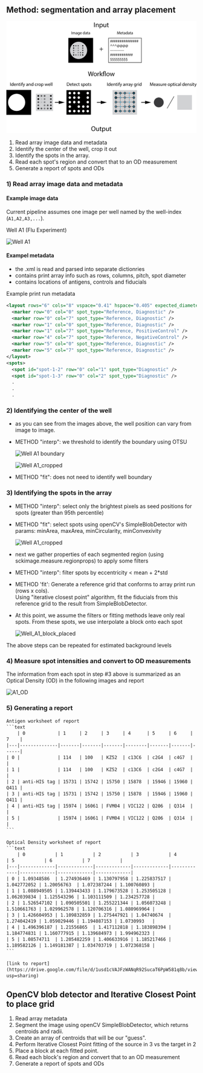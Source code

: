 ## Method: segmentation and array placement

![Workflow Schematic](Workflow%20Schematic.png)

1) Read array image data and metadata
2) Identify the center of the well, crop it out
3) Identify the spots in the array.
4) Read each spot's region and convert that to an OD measurement
5) Generate a report of spots and ODs

### 1) Read array image data and  metadata
#### Example image data

Current pipeline assumes one image per well named by the well-index (`A1,A2,A3,...`).

Well A1 (Flu Experiment)

![Well A1](https://drive.google.com/uc?export=view&id=1utiSZF_jnIDFAuDYZ2TvZS7BjwmBqOQh)


#### Exampel metadata

- the .xml is read and parsed into separate dictionries
- contains print array info such as rows, columns, pitch, spot diameter
- contains locations of antigens, controls and fiducials

Example print run metadata
```xml
<layout rows="6" cols="8" vspace="0.41" hspace="0.405" expected_diameter="0.2" background_offset="0.05" background_thickness="0.05" max_diameter="0.3" min_diameter="0.1">
  <marker row="0" col="0" spot_type="Reference, Diagnostic" />
  <marker row="0" col="7" spot_type="Reference, Diagnostic" />
  <marker row="1" col="0" spot_type="Reference, Diagnostic" />
  <marker row="1" col="7" spot_type="Reference, PositiveControl" />
  <marker row="4" col="7" spot_type="Reference, NegativeControl" />
  <marker row="5" col="0" spot_type="Reference, Diagnostic" />
  <marker row="5" col="7" spot_type="Reference, Diagnostic" />
</layout>
<spots>
  <spot id="spot-1-2" row="0" col="1" spot_type="Diagnostic" />
  <spot id="spot-1-3" row="0" col="2" spot_type="Diagnostic" />
  .
  .
  .
```

### 2) Identifying the center of the well
- as you can see from the images above, the well position can vary from image to image.
- METHOD "interp": we threshold to identify the boundary using OTSU

    ![Well A1 boundary](https://drive.google.com/uc?export=view&id=1uF7GiQRk0Agjrz3tiZ3Fls0sNkLNuTno)
    
    ![Well A1_cropped](https://drive.google.com/uc?export=view&id=1uzzgaXK2kv7LgsCmM8a1I1OsK8NFIwpY)
    
- METHOD "fit": does not need to identify well boundary

### 3) Identifying the spots in the array
- METHOD "interp": select only the brightest pixels as seed positions for spots (greater than 95th percentile)
    
- METHOD "fit": select spots using openCV's SimpleBlobDetector with params: minArea, maxArea, minCircularity, minConvexivity

    ![Well A1_cropped](https://drive.google.com/uc?export=view&id=1uUf775-vCuRmkxc0q52wr4Qgiofwr3C-)

- next we gather properties of each segmented region (using sckimage.measure.regionprops) to apply some filters

- METHOD "interp": filter spots by eccentricity < mean + 2*std

- METHOD 'fit': Generate a reference grid that conforms to array print run (rows x cols).  
Using "iterative closest point" algorithm, fit the fiducials from this reference grid to the result from SimpleBlobDetector. 

- At this point, we assume the filters or fitting methods leave only real spots.  From these spots, we use interpolate 
a block onto each spot

    ![Well_A1_block_placed](https://drive.google.com/uc?export=view&id=1v0pSr1axFKHvEmPHR5sThVYQ4uyiY6d8)

The above steps can be repeated for estimated background levels

### 4) Measure spot intensities and convert to OD measurements

The information from each spot in step #3 above is summarized as an Optical Density (OD) in the following images and report

![A1_OD](https://drive.google.com/uc?export=view&id=1ChcSAJeCkkT4PBBMezBOa60jwkbDqpyZ)
    
    
### 5) Generating a report
    
    Antigen worksheet of report
    ```text
        | 0            | 1     | 2     | 3     | 4      | 5     | 6     | 7    |
    |---|--------------|-------|-------|-------|--------|-------|-------|------| 
    | 0 |              | 114   | 100   | KZ52  | c13C6  | c2G4  | c4G7  |      | 
    | 1 |              | 114   | 100   | KZ52  | c13C6  | c2G4  | c4G7  |      | 
    | 2 | anti-HIS tag | 15731 | 15742 | 15750 | 15878  | 15946 | 15960 | Q411 | 
    | 3 | anti-HIS tag | 15731 | 15742 | 15750 | 15878  | 15946 | 15960 | Q411 | 
    | 4 | anti-HIS tag | 15974 | 16061 | FVM04 | VIC122 | Q206  | Q314  |      | 
    | 5 |              | 15974 | 16061 | FVM04 | VIC122 | Q206  | Q314  |      | 
    ```
    
    Optical Density worksheet of report
    ```text
        | 0           | 1           | 2           | 3           | 4           | 5           | 6           | 7           |
    |---|-------------|-------------|-------------|-------------|-------------|-------------|-------------|-------------| 
    | 0 | 1.09348586  | 1.274936469 | 1.130797958 | 1.225837517 | 1.042772052 | 1.20056763  | 1.072387244 | 1.100760893 | 
    | 1 | 1.088949505 | 1.139443433 | 1.179673528 | 1.253505128 | 1.062039834 | 1.125543296 | 1.103111509 | 1.234257728 | 
    | 2 | 1.526547102 | 1.090505501 | 1.255221344 | 1.056073248 | 1.510661763 | 1.029962578 | 1.120706316 | 1.080969964 | 
    | 3 | 1.426604953 | 1.109832859 | 1.275447921 | 1.04740674  | 1.274042419 | 1.059029446 | 1.194087153 | 1.0730993   | 
    | 4 | 1.496396187 | 1.21556865  | 1.417112818 | 1.183898394 | 1.184774831 | 1.160777915 | 1.139684973 | 1.994962323 | 
    | 5 | 1.08574711  | 1.205482259 | 1.406633916 | 1.185217466 | 1.189582126 | 1.149181387 | 1.034703719 | 1.072368158 | 
    ```
    
    [link to report](https://drive.google.com/file/d/1usd1cVAJFzWANqR92SucaT6PpW581q8b/view?usp=sharing)
    
## OpenCV blob detector and Iterative Closest Point to place grid
1) Read array metadata
2) Segment the image using openCV SimpleBlobDetector, which returns centroids and radii.
3) Create an array of centroids that will be our "guess".
4) Perform Iterative Closest Point fitting of the source in 3 vs the target in 2
5) Place a block at each fitted point.
4) Read each block's region and convert that to an OD measurement
5) Generate a report of spots and ODs